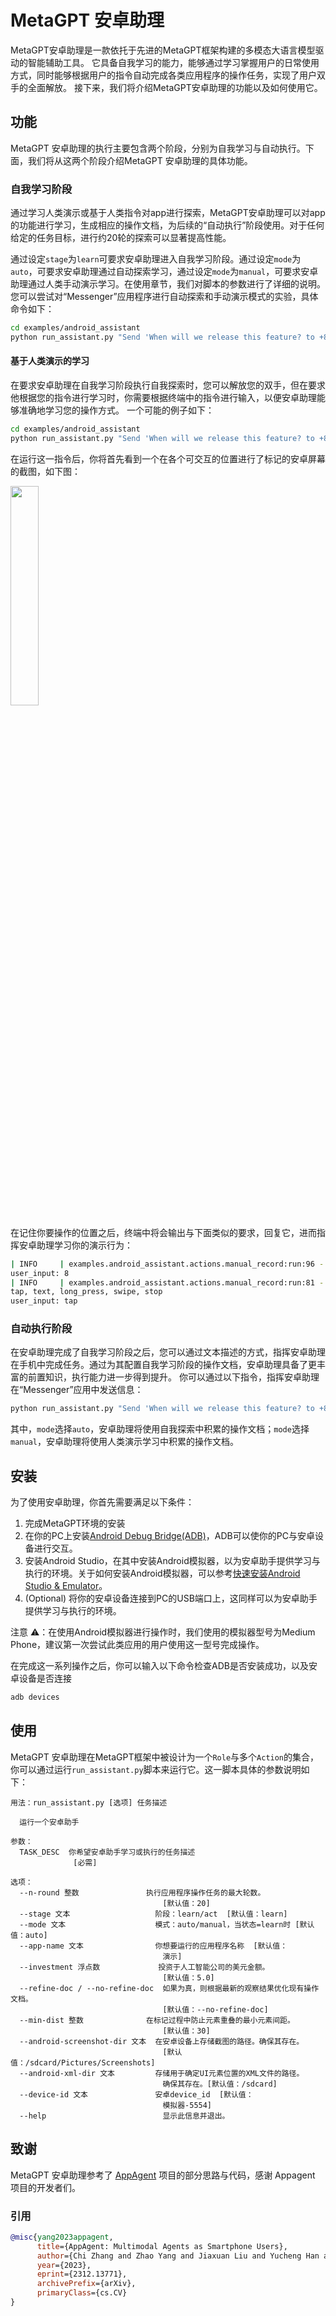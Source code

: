 # MetaGPT 安卓助理

MetaGPT安卓助理是一款依托于先进的MetaGPT框架构建的多模态大语言模型驱动的智能辅助工具。
它具备自我学习的能力，能够通过学习掌握用户的日常使用方式，同时能够根据用户的指令自动完成各类应用程序的操作任务，实现了用户双手的全面解放。
接下来，我们将介绍MetaGPT安卓助理的功能以及如何使用它。

## 功能

MetaGPT 安卓助理的执行主要包含两个阶段，分别为自我学习与自动执行。下面，我们将从这两个阶段介绍MetaGPT 安卓助理的具体功能。

### 自我学习阶段

通过学习人类演示或基于人类指令对app进行探索，MetaGPT安卓助理可以对app的功能进行学习，生成相应的操作文档，为后续的“自动执行”阶段使用。对于任何给定的任务目标，进行约20轮的探索可以显著提高性能。

通过设定`stage`为`learn`可要求安卓助理进入自我学习阶段。通过设定`mode`为`auto`，可要求安卓助理通过自动探索学习，通过设定`mode`为`manual`，可要求安卓助理通过人类手动演示学习。在使用章节，我们对脚本的参数进行了详细的说明。
您可以尝试对“Messenger”应用程序进行自动探索和手动演示模式的实验，具体命令如下：

```bash
cd examples/android_assistant
python run_assistant.py "Send 'When will we release this feature? to +86 8888888'" --stage "learn" --mode "auto or manual" --app-name "Messenger"
```

#### 基于人类演示的学习
在要求安卓助理在自我学习阶段执行自我探索时，您可以解放您的双手，但在要求他根据您的指令进行学习时，你需要根据终端中的指令进行输入，以便安卓助理能够准确地学习您的操作方式。
一个可能的例子如下：

```bash
cd examples/android_assistant
python run_assistant.py "Send 'When will we release this feature? to +86 8888888'" --stage "learn" --mode "manual" --app-name "Messenger"
```

在运行这一指令后，你将首先看到一个在各个可交互的位置进行了标记的安卓屏幕的截图，如下图：

<img src="./resources/manual_example.png" width = 30%>

在记住你要操作的位置之后，终端中将会输出与下面类似的要求，回复它，进而指挥安卓助理学习你的演示行为：

```bash
| INFO     | examples.android_assistant.actions.manual_record:run:96 - Which element do you want to tap? Choose a numeric tag from 1 to 11:
user_input: 8
| INFO     | examples.android_assistant.actions.manual_record:run:81 - Choose one of the following actions you want to perform on the current screen:
tap, text, long_press, swipe, stop
user_input: tap
```
### 自动执行阶段
在安卓助理完成了自我学习阶段之后，您可以通过文本描述的方式，指挥安卓助理在手机中完成任务。通过为其配置自我学习阶段的操作文档，安卓助理具备了更丰富的前置知识，执行能力进一步得到提升。
你可以通过以下指令，指挥安卓助理在“Messenger”应用中发送信息：
```bash
python run_assistant.py "Send 'When will we release this feature? to +86 8888888'" --stage "act" --mode "auto or manual" --app-name "Messenger"
```
其中，`mode`选择`auto`，安卓助理将使用自我探索中积累的操作文档；`mode`选择`manual`，安卓助理将使用人类演示学习中积累的操作文档。

## 安装
为了使用安卓助理，你首先需要满足以下条件：
1. 完成MetaGPT环境的安装
2. 在你的PC上安装[Android Debug Bridge(ADB)](https://developer.android.com/tools/adb?hl=zh-cn)，ADB可以使你的PC与安卓设备进行交互。
3. 安装Android Studio，在其中安装Android模拟器，以为安卓助手提供学习与执行的环境。关于如何安装Android模拟器，可以参考[快速安装Android Studio & Emulator](https://dev.weixin.qq.com/docs/framework/dev/framework/env/android-simulator.html)。
4. (Optional) 将你的安卓设备连接到PC的USB端口上，这同样可以为安卓助手提供学习与执行的环境。

注意 ⚠️：在使用Android模拟器进行操作时，我们使用的模拟器型号为Medium Phone，建议第一次尝试此类应用的用户使用这一型号完成操作。

在完成这一系列操作之后，你可以输入以下命令检查ADB是否安装成功，以及安卓设备是否连接
```bash
adb devices
```
## 使用
MetaGPT 安卓助理在MetaGPT框架中被设计为一个`Role`与多个`Action`的集合，你可以通过运行`run_assistant.py`脚本来运行它。这一脚本具体的参数说明如下：
```text
用法：run_assistant.py [选项] 任务描述

  运行一个安卓助手

参数：
  TASK_DESC  你希望安卓助手学习或执行的任务描述
              [必需]

选项：
  --n-round 整数               执行应用程序操作任务的最大轮数。
                                  [默认值：20]
  --stage 文本                   阶段：learn/act  [默认值：learn]
  --mode 文本                    模式：auto/manual，当状态=learn时 [默认值：auto]
  --app-name 文本                你想要运行的应用程序名称  [默认值：
                                  演示]
  --investment 浮点数             投资于人工智能公司的美元金额。
                                  [默认值：5.0]
  --refine-doc / --no-refine-doc  如果为真，则根据最新的观察结果优化现有操作文档。
                                  [默认值：--no-refine-doc]
  --min-dist 整数              在标记过程中防止元素重叠的最小元素间距。
                                  [默认值：30]
  --android-screenshot-dir 文本  在安卓设备上存储截图的路径。确保其存在。
                                  [默认值：/sdcard/Pictures/Screenshots]
  --android-xml-dir 文本         存储用于确定UI元素位置的XML文件的路径。
                                  确保其存在。[默认值：/sdcard]
  --device-id 文本               安卓device_id  [默认值：
                                  模拟器-5554]
  --help                          显示此信息并退出。
```

## 致谢
MetaGPT 安卓助理参考了 [AppAgent](https://github.com/mnotgod96/AppAgent) 项目的部分思路与代码，感谢 Appagent 项目的开发者们。

### 引用

```bib
@misc{yang2023appagent,
      title={AppAgent: Multimodal Agents as Smartphone Users}, 
      author={Chi Zhang and Zhao Yang and Jiaxuan Liu and Yucheng Han and Xin Chen and Zebiao Huang and Bin Fu and Gang Yu},
      year={2023},
      eprint={2312.13771},
      archivePrefix={arXiv},
      primaryClass={cs.CV}
}
```